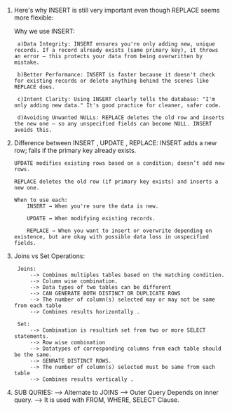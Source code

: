 1) Here's why INSERT is still very important even though REPLACE seems more flexible:

    Why we use INSERT:

        a)Data Integrity: INSERT ensures you're only adding new, unique records. If a record already exists (same primary key), it throws an error — this protects your data from being overwritten by mistake.

        b)Better Performance: INSERT is faster because it doesn't check for existing records or delete anything behind the scenes like REPLACE does.

        c)Intent Clarity: Using INSERT clearly tells the database: "I'm only adding new data." It's good practice for cleaner, safer code.

        d)Avoiding Unwanted NULLs: REPLACE deletes the old row and inserts the new one — so any unspecified fields can become NULL. INSERT avoids this.

2)  Difference between INSERT , UPDATE , REPLACE:
        INSERT adds a new row; fails if the primary key already exists.

        UPDATE modifies existing rows based on a condition; doesn’t add new rows.

        REPLACE deletes the old row (if primary key exists) and inserts a new one.

        When to use each:
            INSERT → When you're sure the data is new.

            UPDATE → When modifying existing records.

            REPLACE → When you want to insert or overwrite depending on existence, but are okay with possible data loss in unspecified fields.

3) Joins vs Set Operations:  

        Joins: 
            --> Combines multiples tables based on the matching condition. 
            --> Column wise combination. 
            --> Data types of two tables can be different 
            --> CAN GENERATE BOTH DISTINCT OR DUPLICATE ROWS
            --> The number of column(s) selected may or may not be same from each table 
            --> Combines results horizontally . 

        Set: 
            --> Combination is resultinh set from two or more SELECT statements. 
            --> Row wise combination 
            --> Datatypes of corresponding columns from each table should be the same. 
            --> GENRATE DISTINCT ROWS. 
            --> The number of column(s) selected must be same from each table 
            --> Combines results vertically . 

4) SUB QURIES: 
        --> Alternate to JOINS
        --> Outer Query Depends on inner query. 
        --> It is used with FROM, WHERE, SELECT Clause. 


